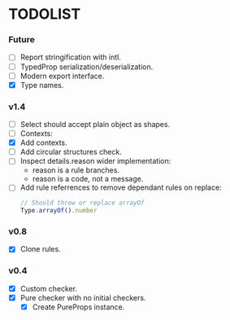 # TODOLIST

### Future

- [ ] Report stringification with intl.
- [ ] TypedProp serialization/deserialization.
- [ ] Modern export interface.
- [x] Type names.

### v1.4

 - [ ] Select should accept plain object as shapes.
 - [ ] Contexts:
  - [x] Add contexts.
  - [ ] Add circular structures check.
 - [ ] Inspect details.reason wider implementation:
    - reason is a rule branches.
    - reason is a code, not a message.
 - [ ] Add rule referrences to remove dependant rules on replace:
    ```javascript
    // Should throw or replace arrayOf
    Type.arrayOf().number
    ```

### v0.8

- [x] Clone rules.

### v0.4

- [x] Custom checker.
- [x] Pure checker with no initial checkers.
    - [x] Create PureProps instance.
